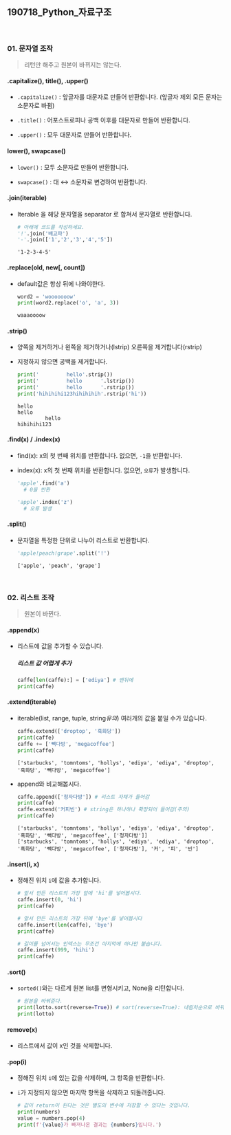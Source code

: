 ## 190718_Python_자료구조

<br>

### 01. 문자열 조작 

> 리턴만 해주고 원본이 바뀌지는 않는다.

#### .capitalize(), title(), .upper()

- `.capitalize()` : 앞글자를 대문자로 만들어 반환합니다. (앞글자 제외 모든 문자는 소문자로 바뀜)

- `.title()` : 어포스트로피나 공백 이후를 대문자로 만들어 반환합니다.

- `.upper()` : 모두 대문자로 만들어 반환합니다.

#### lower(), swapcase()

- `lower()` : 모두 소문자로 만들어 반환합니다.

- `swapcase()` : 대 ↔ 소문자로 변경하여 반환합니다.

#### .join(iterable)

- Iterable 을 해당 문자열을 separator 로 합쳐서 문자열로 반환합니다.

  ```python
  # 아래에 코드를 작성하세요.
  '!'.join('배고파')
  '-'.join(['1','2','3','4','5'])
  ```
  
  ```
  '1-2-3-4-5'
  ```

#### .replace(old, new[, count])

- default값은 항상 뒤에 나와야한다.

  ```python
  word2 = 'wooooooow'
  print(word2.replace('o', 'a', 3))
  ```
  
  ```python
  waaaoooow
  ```
#### .strip()

- 양쪽을 제거하거나 왼쪽을 제거하거나(lstrip) 오른쪽을 제거합니다(rstrip)

- 지정하지 않으면 공백을 제거합니다.

  ```python
  print('         hello'.strip())
  print('         hello      '.lstrip())
  print('         hello      '.rstrip())
  print('hihihihi123hihihihih'.rstrip('hi'))
  ```
  
  ```
  hello
  hello      
           hello
  hihihihi123
  ```

#### **.find(x) / .index(x)**

- find(x): x의 첫 번째 위치를 반환합니다. 없으면, `-1`을 반환합니다.

- index(x): x의 첫 번째 위치를 반환합니다. 없으면, `오류`가 발생합니다.

  ```python
  'apple'.find('a')
  	# 0을 반환
  ```

  ```python
  'apple'.index('z')
  	# 오류 발생
  ```

#### .split()

- 문자열을 특정한 단위로 나누어 리스트로 반환합니다.

  ```python
  'apple!peach!grape'.split('!')
  ```
  
  ```
  ['apple', 'peach', 'grape']
  ```
  

<br>

### 02. 리스트 조작

> 원본이 바뀐다.

#### .append(x)

- 리스트에 값을 추가할 수 있습니다.

  ##### 리스트 값 어렵게 추가

  ```python
  caffe[len(caffe):] = ['ediya'] # 맨뒤에
  print(caffe)
  ```

#### .extend(iterable)

- iterable(list, range, tuple, string*유의*) 여러개의 값을 붙일 수가 있습니다.

  ```python
  caffe.extend(['droptop', '흑화당'])
  print(caffe)
  caffe += ['빽다방', 'megacoffee']
  print(caffe)
  ```

  ```
  ['starbucks', 'tomntoms', 'hollys', 'ediya', 'ediya', 'droptop', '흑화당', '빽다방', 'megacoffee']
  ```
  
- append와 비교해봅시다.
  ```python
  caffe.append(['청자다방']) # 리스트 자체가 들어감
  print(caffe)
  caffe.extend('커피빈') # string은 하나하나 확장되어 들어감(주의)
  print(caffe)
  ```
  
  ```
  ['starbucks', 'tomntoms', 'hollys', 'ediya', 'ediya', 'droptop', '흑화당', '빽다방', 'megacoffee', ['청자다방']]
  ['starbucks', 'tomntoms', 'hollys', 'ediya', 'ediya', 'droptop', '흑화당', '빽다방', 'megacoffee', ['청자다방'], '커', '피', '빈']
  ```

#### .insert(i, x)

- 정해진 위치 `i`에 값을 추가합니다.

  ```python
  # 앞서 만든 리스트의 가장 앞에 'hi'를 넣어봅시다.
  caffe.insert(0, 'hi')
  print(caffe)
  
  # 앞서 만든 리스트의 가장 뒤에 'bye'를 넣어봅시다
  caffe.insert(len(caffe), 'bye')
  print(caffe)
  
  # 길이를 넘어서는 인덱스는 무조건 마지막에 하나만 붙습니다.
  caffe.insert(999, 'hihi')
  print(caffe)
  ```


#### .sort()

- `sorted()`와는 다르게 원본 list를 변형시키고, None을 리턴합니다.

  ```python
  # 원본을 바꿔준다.
  print(lotto.sort(reverse=True)) # sort(reverse=True): 내림차순으로 바꿔줌
  print(lotto)
  ```


#### remove(x)

- 리스트에서 값이 x인 것을 삭제합니다.

#### .pop(i)

- 정해진 위치 `i`에 있는 값을 삭제하며, 그 항목을 반환합니다.

- `i`가 지정되지 않으면 마지막 항목을 삭제하고 되돌려줍니다.

  ```python
  # 값이 return이 된다는 것은 별도의 변수에 저장할 수 있다는 것입니다. 
  print(numbers)
  value = numbers.pop(4)
  print(f'{value}가 빠져나온 결과는 {numbers}입니다.')
  ```

